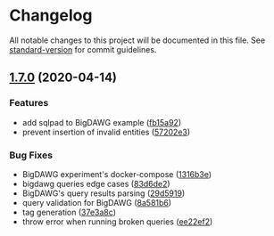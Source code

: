 # Changelog

All notable changes to this project will be documented in this file. See [standard-version](https://github.com/conventional-changelog/standard-version) for commit guidelines.

## [1.7.0](https://github.com/yanmendes/polyflow/compare/v1.5.0...v1.7.0) (2020-04-14)

### Features

- add sqlpad to BigDAWG example ([fb15a92](https://github.com/yanmendes/polyflow/commit/fb15a925f36cc7a05373199c71938ac590e56c59))
- prevent insertion of invalid entities ([57202e3](https://github.com/yanmendes/polyflow/commit/57202e347277f7a0494d0746fd95a07ea643d4bf))

### Bug Fixes

- BigDAWG experiment's docker-compose ([1316b3e](https://github.com/yanmendes/polyflow/commit/1316b3ec03198d45f794429aadd97775b3f01066))
- bigdawg queries edge cases ([83d6de2](https://github.com/yanmendes/polyflow/commit/83d6de23dccd2e38451301c62b3cb6208d90f614))
- BigDAWG's query results parsing ([29d5919](https://github.com/yanmendes/polyflow/commit/29d5919005a2638fedc1ddb4611711daf0b747db))
- query validation for BigDAWG ([8a581b6](https://github.com/yanmendes/polyflow/commit/8a581b64cb18e9e05445c48aa270fa7fa4d4d680))
- tag generation ([37e3a8c](https://github.com/yanmendes/polyflow/commit/37e3a8cd377f740698b958b42a33af6557aefc62))
- throw error when running broken queries ([ee22ef2](https://github.com/yanmendes/polyflow/commit/ee22ef23f8d1b12d105a4c4c0a20aa638ffce6d9))

